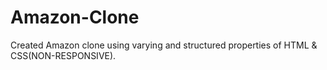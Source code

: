 # Amazon-Clone
Created Amazon clone using varying and structured properties of HTML & CSS(NON-RESPONSIVE).
